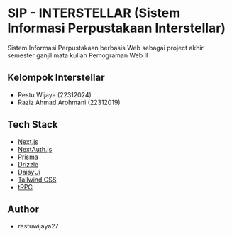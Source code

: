 # SIP - INTERSTELLAR (Sistem Informasi Perpustakaan Interstellar)

Sistem Informasi Perpustakaan berbasis Web sebagai project akhir semester ganjil mata kuliah Pemograman Web II

## Kelompok Interstellar

- Restu Wijaya (22312024)
- Raziz Ahmad Arohmani (22312019)

## Tech Stack

- [Next.js](https://nextjs.org)
- [NextAuth.js](https://next-auth.js.org)
- [Prisma](https://prisma.io)
- [Drizzle](https://orm.drizzle.team)
- [DaisyUi](https://daisyui.com/)
- [Tailwind CSS](https://tailwindcss.com)
- [tRPC](https://trpc.io)

## Author

- restuwijaya27
